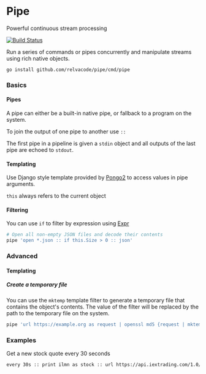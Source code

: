 # Pipe

Powerful continuous stream processing

[![Build Status](https://travis-ci.org/relvacode/pipe.svg?branch=master)](https://travis-ci.org/relvacode/pipe)

Run a series of commands or pipes concurrently and manipulate streams using rich native objects.


```
go install github.com/relvacode/pipe/cmd/pipe
```


### Basics

#### Pipes

A pipe can either be a built-in native pipe, or fallback to a program on the system.

To join the output of one pipe to another use `::`

The first pipe in a pipeline is given a `stdin` object and all outputs of the last pipe are echoed to `stdout`.

#### Templating

Use Django style template provided by [Pongo2](https://github.com/flosch/pongo2) to access values in pipe arguments.

`this` always refers to the current object

#### Filtering

You can use `if` to filter by expression using [Expr](https://github.com/antonmedv/expr)

```bash
# Open all non-empty JSON files and decode their contents
pipe 'open *.json :: if this.Size > 0 :: json' 
```


### Advanced

#### Templating

##### Create a temporary file

You can use the `mktemp` template filter to generate a temporary file that contains the object's contents.
The value of the filter will be replaced by the path to the temporary file on the system.

```bash
pipe 'url https://example.org as request | openssl md5 {request | mktemp}'
```


### Examples

Get a new stock quote every 30 seconds

```bash
every 30s :: print ilmn as stock :: url https://api.iextrading.com/1.0/stock/{{stock}}/quote :: json :: select this.iexRealtimePrice
```